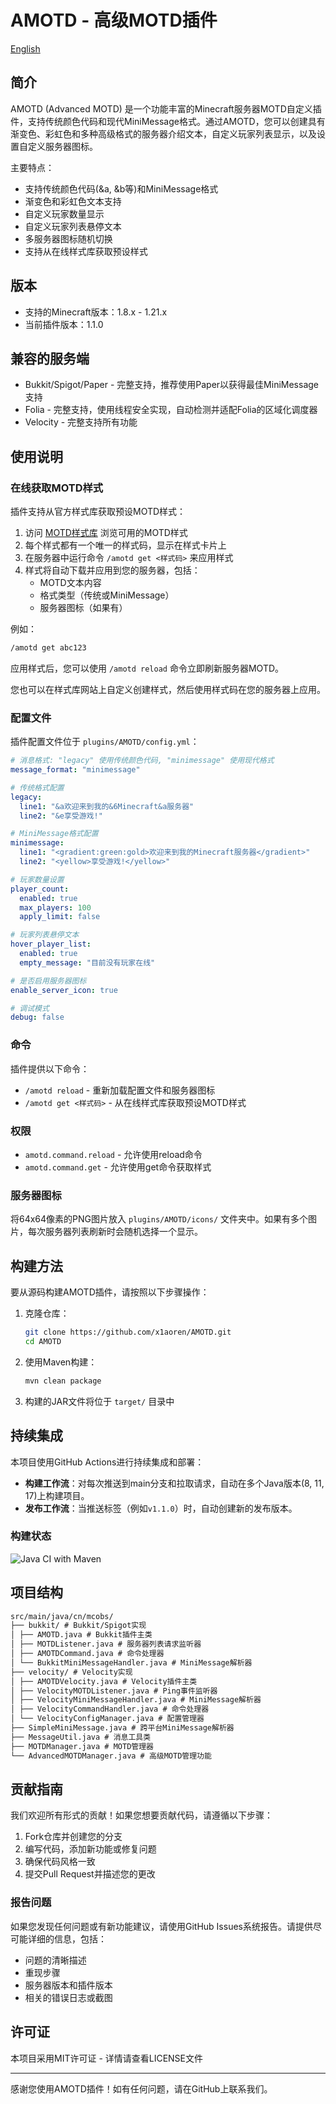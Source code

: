 # AMOTD - 高级MOTD插件

[English](README.md)

## 简介

AMOTD (Advanced MOTD) 是一个功能丰富的Minecraft服务器MOTD自定义插件，支持传统颜色代码和现代MiniMessage格式。通过AMOTD，您可以创建具有渐变色、彩虹色和多种高级格式的服务器介绍文本，自定义玩家列表显示，以及设置自定义服务器图标。

主要特点：
- 支持传统颜色代码(&a, &b等)和MiniMessage格式
- 渐变色和彩虹色文本支持
- 自定义玩家数量显示
- 自定义玩家列表悬停文本
- 多服务器图标随机切换
- 支持从在线样式库获取预设样式

## 版本

- 支持的Minecraft版本：1.8.x - 1.21.x
- 当前插件版本：1.1.0

## 兼容的服务端

- Bukkit/Spigot/Paper - 完整支持，推荐使用Paper以获得最佳MiniMessage支持
- Folia - 完整支持，使用线程安全实现，自动检测并适配Folia的区域化调度器
- Velocity - 完整支持所有功能

## 使用说明

### 在线获取MOTD样式

插件支持从官方样式库获取预设MOTD样式：

1. 访问 [MOTD样式库](https://motd.mcobs.cn/) 浏览可用的MOTD样式
2. 每个样式都有一个唯一的样式码，显示在样式卡片上
3. 在服务器中运行命令 `/amotd get <样式码>` 来应用样式
4. 样式将自动下载并应用到您的服务器，包括：
   - MOTD文本内容
   - 格式类型（传统或MiniMessage）
   - 服务器图标（如果有）

例如：
```bash
/amotd get abc123
```

应用样式后，您可以使用 `/amotd reload` 命令立即刷新服务器MOTD。

您也可以在样式库网站上自定义创建样式，然后使用样式码在您的服务器上应用。

### 配置文件

插件配置文件位于 `plugins/AMOTD/config.yml`：

```yaml
# 消息格式: "legacy" 使用传统颜色代码, "minimessage" 使用现代格式
message_format: "minimessage"

# 传统格式配置
legacy:
  line1: "&a欢迎来到我的&6Minecraft&a服务器"
  line2: "&e享受游戏!"

# MiniMessage格式配置
minimessage:
  line1: "<gradient:green:gold>欢迎来到我的Minecraft服务器</gradient>"
  line2: "<yellow>享受游戏!</yellow>"

# 玩家数量设置
player_count:
  enabled: true
  max_players: 100
  apply_limit: false

# 玩家列表悬停文本
hover_player_list:
  enabled: true
  empty_message: "目前没有玩家在线"

# 是否启用服务器图标
enable_server_icon: true

# 调试模式
debug: false
```

### 命令

插件提供以下命令：

- `/amotd reload` - 重新加载配置文件和服务器图标
- `/amotd get <样式码>` - 从在线样式库获取预设MOTD样式

### 权限

- `amotd.command.reload` - 允许使用reload命令
- `amotd.command.get` - 允许使用get命令获取样式

### 服务器图标

将64x64像素的PNG图片放入 `plugins/AMOTD/icons/` 文件夹中。如果有多个图片，每次服务器列表刷新时会随机选择一个显示。

## 构建方法

要从源码构建AMOTD插件，请按照以下步骤操作：

1. 克隆仓库：
   ```bash
   git clone https://github.com/x1aoren/AMOTD.git
   cd AMOTD
   ```

2. 使用Maven构建：
   ```bash
   mvn clean package
   ```

3. 构建的JAR文件将位于 `target/` 目录中

## 持续集成

本项目使用GitHub Actions进行持续集成和部署：

- **构建工作流**：对每次推送到main分支和拉取请求，自动在多个Java版本(8, 11, 17)上构建项目。
- **发布工作流**：当推送标签（例如`v1.1.0`）时，自动创建新的发布版本。

### 构建状态
![Java CI with Maven](https://github.com/x1aoren/AMOTD/workflows/Java%20CI%20with%20Maven/badge.svg)

## 项目结构

```txt
src/main/java/cn/mcobs/
├── bukkit/ # Bukkit/Spigot实现
│ ├── AMOTD.java # Bukkit插件主类
│ ├── MOTDListener.java # 服务器列表请求监听器
│ ├── AMOTDCommand.java # 命令处理器
│ └── BukkitMiniMessageHandler.java # MiniMessage解析器
├── velocity/ # Velocity实现
│ ├── AMOTDVelocity.java # Velocity插件主类
│ ├── VelocityMOTDListener.java # Ping事件监听器
│ ├── VelocityMiniMessageHandler.java # MiniMessage解析器
│ ├── VelocityCommandHandler.java # 命令处理器
│ └── VelocityConfigManager.java # 配置管理器
├── SimpleMiniMessage.java # 跨平台MiniMessage解析器
├── MessageUtil.java # 消息工具类
├── MOTDManager.java # MOTD管理器
└── AdvancedMOTDManager.java # 高级MOTD管理功能
```


## 贡献指南

我们欢迎所有形式的贡献！如果您想要贡献代码，请遵循以下步骤：

1. Fork仓库并创建您的分支
2. 编写代码，添加新功能或修复问题
3. 确保代码风格一致
4. 提交Pull Request并描述您的更改

### 报告问题

如果您发现任何问题或有新功能建议，请使用GitHub Issues系统报告。请提供尽可能详细的信息，包括：

- 问题的清晰描述
- 重现步骤
- 服务器版本和插件版本
- 相关的错误日志或截图

## 许可证

本项目采用MIT许可证 - 详情请查看LICENSE文件

---

感谢您使用AMOTD插件！如有任何问题，请在GitHub上联系我们。
